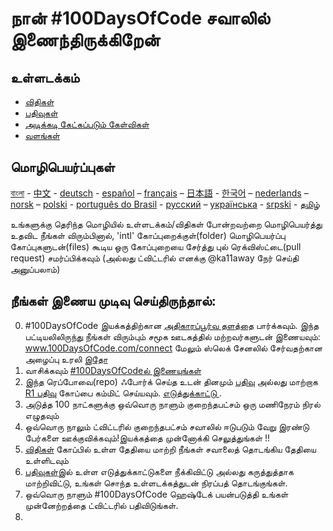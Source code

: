 # நான் #100DaysOfCode சவாலில் இணைந்திருக்கிறேன் 

## உள்ளடக்கம்
* [விதிகள்](rules.md)
* [பதிவுகள்](log.md)
* [அடிக்கடி கேட்கப்படும் கேள்விகள்](FAQ.md)
* [வளங்கள்](resources.md)

## மொழிபெயர்ப்புகள்
[বাংলা](../bn/README.md) - [中文](../ch/README.md) - [deutsch](../de/README.md) - [español](../es/README.md) – [français](../fr/FAQ-fr.md) – [日本語](../ja/README.md) - [한국어](../ko/README-ko.md) – [nederlands](../nl/README.md) – [norsk](../no/README.md) –  [polski](../pl/README.md) - [português do Brasil](../pt-br/LEIAME.md) - [русский](../ru/README-ru.md) – [українська](../ua/README-ua.md) - [srpski](intl/sr/README-sr.md) - [தமிழ்](README.md)

உங்களுக்கு தெரிந்த மொழியில் உள்ளடக்கம்/விதிகள் போன்றவற்றை மொழிபெயர்த்து உதவிட நீங்கள் விரும்பினால், 'intl' கோப்புறைக்குள்(folder) மொழிபெயர்ப்பு கோப்புகளுடன்(files) கூடிய ஒரு கோப்புறையை சேர்த்து புல் ரெக்விஸ்ட்டை(pull request) சமர்ப்பிக்கவும் (அல்லது ட்விட்டரில் எனக்கு @ka11away நேர் செய்தி அனுப்பலாம்)

## நீங்கள் இணைய முடிவு செய்திருந்தால்:

0. #100DaysOfCode இயக்கத்திற்கான [அதிகாரப்பூர்வ தளத்தை](http://100daysofcode.com/) பார்க்கவும். இந்த பட்டியலிலிருந்து நீங்கள் விரும்பும் சமூக ஊடகத்தில் மற்றவர்களுடன் இணையவும்: www.100DaysOfCode.com/connect மேலும் ஸ்லெக்  சேனலில் சேர்வதற்கான அழைப்பு உரலி [இதோ](https://www.100daysofcode.com/slack) 
1. வாசிக்கவும்  [#100DaysOfCodeல் இணையுங்கள்](https://medium.freecodecamp.com/join-the-100daysofcode-556ddb4579e4)
2. இந்த ரெப்போவை(repo) ஃபோர்க் செய்த உடன் தினமும் [பதிவு](log.md) அல்லது மாற்றாக [R1 பதிவு](r1-log.md) கோப்பை கம்மிட் செய்யவும். [எடுத்துக்காட்டு ](https://github.com/Kallaway/100-days-kallaway-log).
3. அடுத்த 100 நாட்களுக்கு ஒவ்வொரு நாளும் குறைந்தபட்சம் ஒரு மணிநேரம் நிரல் எழுதவும் 
4. ஒவ்வொரு நாலும் ட்விட்டரில் குறைந்தபட்சம் சவாலில் ஈடுபடும் வேறு இரண்டு பேர்களை ஊக்குவிக்கவும்!இயக்கத்தை முன்னோக்கி செலுத்துங்கள் !!
5. [விதிகள்](rules.md) கோப்பில் உள்ள தேதியை மாற்றி நீங்கள் சவாலைத் தொடங்கிய தேதியை உள்ளிடவும்
6. [பதிவுகள்](log.md)இல் உள்ள எடுத்துக்காட்டுகளை நீக்கிவிட்டு அல்லது கருத்துத்தாக மாற்றிவிட்டு, உங்கள் சொந்த உள்ளடக்கத்துடன் நிரப்பத் தொடங்குங்கள்.
7. ஒவ்வொரு நாளும் #100DaysOfCode ஹெஷ்டேக் பயன்படுத்தி உங்கள் முன்னேற்றத்தை ட்விட்டரில் பதிவிடுங்கள்.
8. 